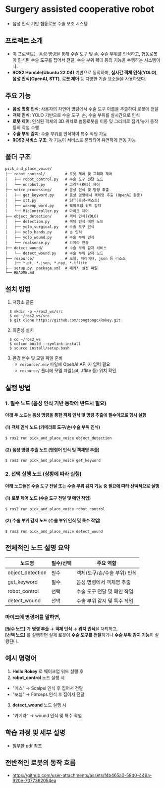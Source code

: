 # Surgery assisted cooperative robot

- 음성 인식 기반 협동로봇 수술 보조 시스템

## 프로젝트 소개

- 이 프로젝트는 음성 명령을 통해 수술 도구 및 손, 수술 부위를 인식하고, 협동로봇이 인식된 수술 도구를 집어서 전달, 수술 부위 확대 등의 기능을 수행하는 시스템이다.  
- **ROS2 Humble(Ubuntu 22.04)** 기반으로 동작하며, **실시간 객체 인식(YOLO)**, **음성 인식(OpenAI, STT)**, **로봇 제어** 등 다양한 기술 요소들을 사용하였다.

## 주요 기능

- **음성 명령 인식**: 사용자의 자연어 명령에서 수술 도구 이름을 추출하여 로봇에 전달
- **객체 인식**: YOLO 기반으로 수술 도구, 손, 수술 부위를 실시간으로 인식
- **로봇 제어**: 인식된 객체의 3D 위치로 협동로봇을 이동 및 그리퍼로 집기/놓기 동작 등의 작업 수행
- **수술 부위 감지**: 수술 부위를 인식하여 특수 작업 가능
- **ROS2 서비스 구조**: 각 기능이 서비스로 분리되어 유연하게 연동 가능

## 폴더 구조
```
pick_and_place_voice/
├── robot_control/         # 로봇 제어 및 그리퍼 제어
│   ├── robot_control.py   # 수술 도구 전달 노드
│   └── onrobot.py         # 그리퍼(RG2) 제어
├── voice_processing/      # 음성 인식 및 명령 추출
│   ├── get_keyword.py     # 음성 명령에서 객체명 추출 (OpenAI 활용)
│   ├── stt.py             # STT(음성→텍스트)
│   ├── wakeup_word.py     # 웨이크업 워드 감지
│   └── MicController.py   # 마이크 제어
├── object_detection/      # 객체 인식(YOLO)
│   ├── detection.py       # 객체 인식 메인 노드
│   ├── yolo_surgical.py   # 수술 도구 인식
│   ├── yolo_hands.py      # 손 인식
│   ├── yolo_wound.py      # 수술 부위 인식
│   └── realsense.py       # 카메라 연동
├── detect_wound/          # 수술 부위 감지 서비스
│   └── detect_wound.py    # 수술 부위 감지 노드
├── resource/              # 모델, 파라미터, json 등 리소스
│   ├── *.pt, *.json, *.npy, *.tflite
├── setup.py, package.xml  # 패키지 설정 파일
└── README.md
```

## 설치 방법

1. 저장소 클론
```
  $ mkdir -p ~/ros2_ws/src
  $ cd ~/ros2_ws/src
  $ git clone https://github.com/congtongc/Rokey.git
```

2. 의존성 설치  
```
  $ cd ~/ros2_ws
  $ colcon build --symlink-install
  $ source install/setup.bash
```

3. 환경 변수 및 모델 파일 준비  
   - `resource/.env` 파일에 OpenAI API 키 입력 필요
   - `resource/` 폴더에 모델 파일(.pt, .tflite 등) 위치 확인

## 실행 방법

### 1. 필수 노드 (음성 인식 기반 동작에 반드시 필요)

**아래 두 노드는 음성 명령을 통한 객체 인식 및 명령 추출에 필수이므로 항시 실행**

#### (1) 객체 인식 노드 (카메라로 도구/손/수술 부위 인식)
```
$ ros2 run pick_and_place_voice object_detection
```

#### (2) 음성 명령 추출 노드 (명령어 인식 및 객체명 추출)
```
$ ros2 run pick_and_place_voice get_keyword
```

### 2. 선택 실행 노드 (상황에 따라 실행)

**아래 노드들은 수술 도구 전달 또는 수술 부위 감지 기능 중 필요에 따라 선택적으로 실행**

#### (1) 로봇 제어 노드 (수술 도구 전달 및 메인 작업)
```
$ ros2 run pick_and_place_voice robot_control
```

#### (2) 수술 부위 감지 노드 (수술 부위 인식 및 특수 작업)
```
$ ros2 run pick_and_place_voice detect_wound
```

## 전체적인 노드 설명 요약

| 노드명             | 필수/선택 | 주요 역할                        |
|--------------------|-----------|----------------------------------|
| object_detection   | 필수      | 객체(도구/손/수술 부위) 인식          |
| get_keyword        | 필수      | 음성 명령에서 객체명 추출        |
| robot_control      | 선택      | 수술 도구 전달 및 메인 작업             |
| detect_wound       | 선택      | 수술 부위 감지 및 특수 작업           |


### 마이크에 명령어를 말하면,  
**[필수 노드]** 가 **명령 추출 → 객체 인식 → 위치 인식**을 처리하고,  
**[선택 노드]** 를 실행하면 실제 로봇이 **수술 도구를 전달**하거나 **수술 부위 감지 기능**이 실행된다.

## 예시 명령어

1. **Hello Rokey** 로 웨이크업 워드 실행 후
2. **robot_control** 노드 실행 시
- "메스" → Scalpel 인식 후 집어서 전달
- "포셉" → Forceps 인식 후 집어서 전달
3. **detect_wound** 노드 실행 시
- "카메라" → wound 인식 및 특수 작업

## 학습 과정 및 세부 설명
- 첨부한 pdf 참조

## 전반적인 로봇의 동작 흐름
- https://github.com/user-attachments/assets/f4b465a0-58d0-449a-920e-7077362054ea
